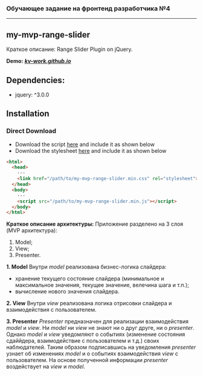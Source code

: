 ### Обучающее задание на фронтенд разработчика №4
***

## my-mvp-range-slider

Краткое описание:
Range Slider Plugin on jQuery.

**Demo:**
***[kv-work.github.io](http://kv-work.github.io/the_4nd_task/)***

## Dependencies:

- jquery: ^3.0.0

## Installation

### Direct Download

- Download the script [here](https://github.com/kv-work/the_4th_task/blob/gh-pages/lib/my-mvp-range-slider.min.js) and include it as shown below
- Download the stylesheet [here](https://github.com/kv-work/the_4th_task/blob/gh-pages/lib/my-mvp-range-slider.min.css) and include it as shown below

```html
<html>
  <head>
    ···
    <link href="/path/to/my-mvp-range-slider.min.css" rel="stylesheet">
  </head>
  <body>
    ···
    <script src="/path/to/my-mvp-range-slider.min.js"></script>
  </body>
</html>
```

**Краткое описание архитектуры:**
Приложение разделено на 3 слоя (MVP архитектура):
1. Model;
2. View;
3. Presenter.

**1. Model**
Внутри *model* реализована бизнес-логика слайдера:
- хранение текущего состояние слайдера (минимальное и максимальное значения, текущее значение, велечина шага и т.п.);
- вычисление нового значения слайдера. 

**2. View**
Внутри *view* реализована логика отрисовки слайдера и взаимодействия с пользователем.

**3. Presenter**
*Presenter* предназначен для реализации взаимодействия *model* и *view*.
Ни *model* ни *view* не знают ни о друг друге, ни о *presenter*. Однако *model* и *view* уведомляют о событиях (изменение состояния сдаййдера, взаимодействие с пользователем и т.д.) своих наблюдателей. Таким образом подписавшись на уведомления *presenter* узнает об изменениях *model* и о событиях взаимодействия *view* с пользователем. На основе полученной информации *presenter* воздействует на *view* и *model*.
